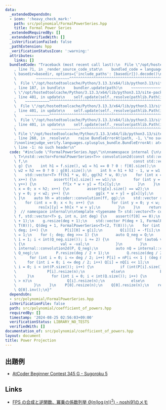 ```yaml
---
data:
  _extendedDependsOn:
  - icon: ':heavy_check_mark:'
    path: src/polynomial/FormalPowerSeries.hpp
    title: Formal Power Series
  _extendedRequiredBy: []
  _extendedVerifiedWith: []
  _isVerificationFailed: false
  _pathExtension: hpp
  _verificationStatusIcon: ':warning:'
  attributes:
    links: []
  bundledCode: "Traceback (most recent call last):\n  File \"/opt/hostedtoolcache/Python/3.13.3/x64/lib/python3.13/site-packages/onlinejudge_verify/documentation/build.py\"\
    , line 71, in _render_source_code_stat\n    bundled_code = language.bundle(stat.path,\
    \ basedir=basedir, options={'include_paths': [basedir]}).decode()\n          \
    \         ~~~~~~~~~~~~~~~^^^^^^^^^^^^^^^^^^^^^^^^^^^^^^^^^^^^^^^^^^^^^^^^^^^^^^^^^^^^^^^^^^\n\
    \  File \"/opt/hostedtoolcache/Python/3.13.3/x64/lib/python3.13/site-packages/onlinejudge_verify/languages/cplusplus.py\"\
    , line 187, in bundle\n    bundler.update(path)\n    ~~~~~~~~~~~~~~^^^^^^\n  File\
    \ \"/opt/hostedtoolcache/Python/3.13.3/x64/lib/python3.13/site-packages/onlinejudge_verify/languages/cplusplus_bundle.py\"\
    , line 401, in update\n    self.update(self._resolve(pathlib.Path(included), included_from=path))\n\
    \    ~~~~~~~~~~~^^^^^^^^^^^^^^^^^^^^^^^^^^^^^^^^^^^^^^^^^^^^^^^^^^^^^^^^^^^\n\
    \  File \"/opt/hostedtoolcache/Python/3.13.3/x64/lib/python3.13/site-packages/onlinejudge_verify/languages/cplusplus_bundle.py\"\
    , line 401, in update\n    self.update(self._resolve(pathlib.Path(included), included_from=path))\n\
    \    ~~~~~~~~~~~^^^^^^^^^^^^^^^^^^^^^^^^^^^^^^^^^^^^^^^^^^^^^^^^^^^^^^^^^^^\n\
    \  File \"/opt/hostedtoolcache/Python/3.13.3/x64/lib/python3.13/site-packages/onlinejudge_verify/languages/cplusplus_bundle.py\"\
    , line 401, in update\n    self.update(self._resolve(pathlib.Path(included), included_from=path))\n\
    \                ~~~~~~~~~~~~~^^^^^^^^^^^^^^^^^^^^^^^^^^^^^^^^^^^^^^^^^^^^\n \
    \ File \"/opt/hostedtoolcache/Python/3.13.3/x64/lib/python3.13/site-packages/onlinejudge_verify/languages/cplusplus_bundle.py\"\
    , line 260, in _resolve\n    raise BundleErrorAt(path, -1, \"no such header\"\
    )\nonlinejudge_verify.languages.cplusplus_bundle.BundleErrorAt: atcoder/convolution.hpp:\
    \ line -1: no such header\n"
  code: "#include \"FormalPowerSeries.hpp\"\n\nnamespace internal {\n\ntemplate <typename\
    \ T>\nstd::vector<FormalPowerSeries<T>> convolution2d(const std::vector<FormalPowerSeries<T>>&\
    \ f,\n                                                const std::vector<FormalPowerSeries<T>>&\
    \ g) {\n    int h1 = f.size(), w1 = h1 == 0 ? 0 : f[0].size();\n    int h2 = g.size(),\
    \ w2 = h2 == 0 ? 0 : g[0].size();\n    int h = h1 + h2 - 1, w = w1 + w2 - 1;\n\
    \    std::vector<T> ff(h1 * w, 0), gg(h2 * w, 0);\n    for (int x = 0; x < h1;\
    \ x++) {\n        assert(f[x].size() == w1);\n        for (int y = 0; y < w1;\
    \ y++) {\n            ff[x * w + y] = f[x][y];\n        }\n    }\n    for (int\
    \ x = 0; x < h2; x++) {\n        assert(g[x].size() == w2);\n        for (int\
    \ y = 0; y < w2; y++) {\n            gg[x * w + y] = g[x][y];\n        }\n   \
    \ }\n    auto hh = atcoder::convolution(ff, gg);\n    std::vector res(h, FormalPowerSeries<T>(w));\n\
    \    for (int x = 0; x < h; x++) {\n        for (int y = 0; y < w; y++) {\n  \
    \          res[x][y] = hh[x * w + y];\n        }\n    }\n    return res;\n}\n\n\
    }  // namespace internal\n\ntemplate <typename T> std::vector<T> coefficient_of_powers(std::vector<T>\
    \ f, std::vector<T> g, int n, int deg) {\n    assert(f[0] == 0);\n    f.resize(deg\
    \ + 1);\n    g.resize(deg + 1);\n    std::vector P(deg + 1, FormalPowerSeries<T>(2,\
    \ T(0))), Q(deg + 1, FormalPowerSeries<T>(2, T(0)));\n    for (int i = 0; i <=\
    \ deg; i++) {\n        P[i][0] = g[i];\n        Q[i][1] = -f[i];\n    }\n    Q[0][0]\
    \ = 1;\n    for (; deg; deg >>= 1) {\n        auto Q_neg = Q;\n        for (int\
    \ i = 1; i < int(Q_neg.size()); i += 2) {\n            for (auto& val : Q_neg[i])\
    \ {\n                val = -val;\n            }\n        }\n        auto nP =\
    \ internal::convolution2d(P, Q_neg);\n        auto nQ = internal::convolution2d(Q,\
    \ Q_neg);\n        P.resize(deg / 2 + 1);\n        Q.resize(deg / 2 + 1);\n  \
    \      for (int i = 0; i <= deg / 2; i++) P[i] = nP[i << 1 | (deg & 1)];\n   \
    \     for (int i = 0; i <= deg / 2; i++) Q[i] = nQ[i << 1];\n        for (int\
    \ i = 0; i < int(P.size()); i++) {\n            if (int(P[i].size()) > n)\n  \
    \              P[i].resize(n);\n            else\n                break;\n   \
    \     }\n        for (int i = 0; i < int(Q.size()); i++) {\n            if (int(Q[i].size())\
    \ > n)\n                Q[i].resize(n);\n            else\n                break;\n\
    \        }\n    }\n    P[0].resize(n);\n    Q[0].resize(n);\n    return P[0] *\
    \ Q[0].inv();\n}"
  dependsOn:
  - src/polynomial/FormalPowerSeries.hpp
  isVerificationFile: false
  path: src/polynomial/coefficient_of_powers.hpp
  requiredBy: []
  timestamp: '2024-08-25 02:56:03+09:00'
  verificationStatus: LIBRARY_NO_TESTS
  verifiedWith: []
documentation_of: src/polynomial/coefficient_of_powers.hpp
layout: document
title: Power Projection
---
```


## 出題例
- [AtCoder Beginner Contest 345 G - Sugoroku 5](https://atcoder.jp/contests/abc345/tasks/abc345_g)

## Links
- [FPS の合成と逆関数、冪乗の係数列挙 $\Theta(n (\log(n)) ^ 2)$ - noshi91のメモ](https://noshi91.hatenablog.com/entry/2024/03/16/224034)
